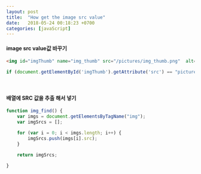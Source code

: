 ```yaml
---
layout: post
title:  "How get the image src value"
date:   2018-05-24 00:18:23 +0700
categories: [javaScript]
---
```


#### image src value값 바꾸기
```html
<img id="imgThumb" name="img_thumb" src="/pictures/img_thumb.png"  alt="imgThumb" />
```
```javascript
if (document.getElementById('imgThumb').getAttribute('src') == "pictures/imgThumb.png")
```

<br>

#### 배열에 SRC 값을 추출 해서 넣기 <br>

```javascript
function img_find() {
    var imgs = document.getElementsByTagName("img");
    var imgSrcs = [];

    for (var i = 0; i < imgs.length; i++) {
        imgSrcs.push(imgs[i].src);
    }

    return imgSrcs;

}
```